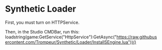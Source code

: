 # Synthetic Loader

First, you must turn on HTTPService.

Then, in the Studio CMDBar, run this: loadstring(game:GetService("HttpService"):GetAsync("https://raw.githubusercontent.com/Trompeur/Synthetic/Loader/InstallSEngine.lua"))()
